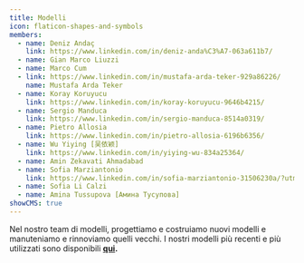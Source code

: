 ```yaml
---
title: Modelli
icon: flaticon-shapes-and-symbols
members:
  - name: Deniz Andaç
    link: https://www.linkedin.com/in/deniz-anda%C3%A7-063a611b7/
  - name: Gian Marco Liuzzi
  - name: Marco Cum
  - link: https://www.linkedin.com/in/mustafa-arda-teker-929a86226/
    name: Mustafa Arda Teker
  - name: Koray Koruyucu
    link: https://www.linkedin.com/in/koray-koruyucu-9646b4215/
  - name: Sergio Manduca
    link: https://www.linkedin.com/in/sergio-manduca-8514a0319/
  - name: Pietro Allosia
    link: https://www.linkedin.com/in/pietro-allosia-6196b6356/
  - name: Wu Yiying [吴依颖]
    link: https://www.linkedin.com/in/yiying-wu-834a25364/
  - name: Amin Zekavati Ahmadabad
  - name: Sofia Marziantonio
    link: https://www.linkedin.com/in/sofia-marziantonio-31506230a/?utm_source=share&utm_campaign=share_via&utm_content=profile&utm_medium=android_app
  - name: Sofia Li Calzi
  - name: Amina Tussupova [Амина Тусупова]
showCMS: true
---
```

Nel nostro team di modelli, progettiamo e costruiamo nuovi modelli e manuteniamo e rinnoviamo quelli vecchi. I nostri modelli più recenti e più utilizzati sono disponibili **[qui](https://www.milegoalterritorio.it/progetti/).**
